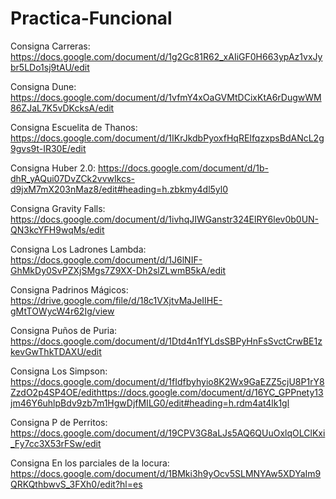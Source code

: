 # Practica-Funcional

Consigna Carreras: https://docs.google.com/document/d/1g2Gc81R62_xAIiGF0H663ypAz1vxJybr5LDo1sj9tAU/edit

Consigna Dune: https://docs.google.com/document/d/1vfmY4xOaGVMtDCixKtA6rDugwWM86ZJaL7K5vDKcksA/edit

Consigna Escuelita de Thanos: https://docs.google.com/document/d/1IKrJkdbPyoxfHqREIfqzxpsBdANcL2g9gvs9t-IR30E/edit

Consigna Huber 2.0: https://docs.google.com/document/d/1b-dhR_yAQui07DvZCk2vvwIkcs-d9jxM7mX203nMaz8/edit#heading=h.zbkmy4dl5yl0

Consigna Gravity Falls: https://docs.google.com/document/d/1ivhqJIWGanstr324ElRY6lev0b0UN-QN3kcYFH9wqMs/edit

Consigna Los Ladrones Lambda: https://docs.google.com/document/d/1J6lNIF-GhMkDy0SvPZXjSMgs7Z9XX-Dh2slZLwmB5kA/edit

Consigna Padrinos Mágicos: https://drive.google.com/file/d/18c1VXjtvMaJeIIHE-gMtTOWycW4r62Ig/view

Consigna Puños de Puria: https://docs.google.com/document/d/1Dtd4n1fYLdsSBPyHnFsSvctCrwBE1zkevGwThkTDAXU/edit

Consigna Los Simpson: https://docs.google.com/document/d/1fIdfbyhyio8K2Wx9GaEZZ5cjU8P1rY8ZzdO2p4SP4OE/edithttps://docs.google.com/document/d/16YC_GPPnety13jm46Y6uhlpBdv9zb7m1HgwDjfMILG0/edit#heading=h.rdm4at4lk1gl

Consigna P de Perritos: https://docs.google.com/document/d/19CPV3G8aLJs5AQ6QUuOxlqOLClKxi_Fy7cc3X53rFSw/edit

Consigna En los parciales de la locura: https://docs.google.com/document/d/1BMki3h9yOcv5SLMNYAw5XDYaIm9QRKQthbwvS_3FXh0/edit?hl=es